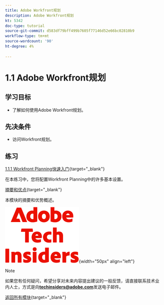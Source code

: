```yaml
---
title: Adobe Workfront规划
description: Adobe Workfront规划
kt: 5342
doc-type: tutorial
source-git-commit: d583df79bff499b7605f77146d52e66bc02810b9
workflow-type: tm+mt
source-wordcount: '90'
ht-degree: 4%

---
```


# 1.1 Adobe Workfront规划

## 学习目标

- 了解如何使用Adobe Workfront规划。

## 先决条件

- 访问Workfront规划。

## 练习

[1.1.1 Workfront Planning快速入门](./ex1.md){target="_blank"}

在本练习中，您将配置Workfront Planning中的许多基本设置。

[摘要和优点](./summary.md){target="_blank"}

本模块的摘要和优势概述。

![技术内部人士](./../../../assets/images/techinsiders.png){width="50px" align="left"}

>[!NOTE]
>
>如果您有任何疑问，希望分享对未来内容提出建议的一般反馈，请直接联系技术业内人士，方式是向&#x200B;**techinsiders@adobe.com**&#x200B;发送电子邮件。

[返回所有模块](../../../overview.md){target="_blank"}
